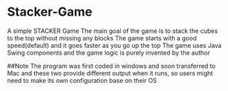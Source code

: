 # Stacker-Game

A simple STACKER Game
The main goal of the game is to stack the cubes to the top without missing any blocks
The game starts with a good speed(default) and it goes faster as you go up the top
The game uses Java Swing components and the game logic is purely invented by the author

##Note
The program was first coded in windows and soon transferred to Mac and these two provide different output when it runs, so users might need to make its own configuration base on their OS

